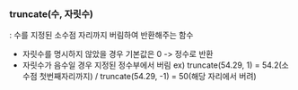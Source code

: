 ### truncate(수, 자릿수)
: 수를 지정된 소수점 자리까지 버림하여 반환해주는 함수
- 자릿수를 명시하지 않았을 경우 기본값은 0 -> 정수로 반환
- 자릿수가 음수일 경우 지정된 정수부에서 버림
ex) truncate(54.29, 1) = 54.2(소수점 첫번째자리까지) / truncate(54.29, -1) = 50(해당 자리에서 버려)
